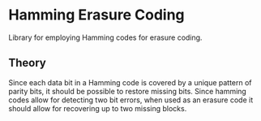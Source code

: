 # Hamming Erasure Coding
Library for employing Hamming codes for erasure coding.

## Theory
Since each data bit in a Hamming code is covered by a unique pattern of parity bits, it should be possible to restore missing bits.  Since hamming codes allow for detecting two bit errors, when used as an erasure code it should allow for recovering up to two missing blocks.  
